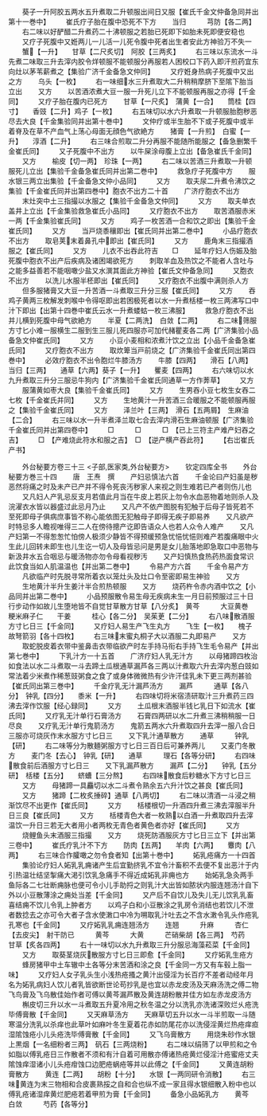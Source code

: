 <!-- { "loadSidebar": true } -->
　　葵子一升阿胶五两水五升煮取二升顿服出间日又服【崔氏千金文仲备急同并出第十一巻中】
　　崔氏疗子胎在腹中恐死不下方
　　当归　　　芎防【各二两】
　　右二味以好酽醋二升煮药二十沸顿服之若胎已死即下如胎未死即便安稳也
　　又疗子死腹中又姙两儿一儿活一儿死令腹中死者出生者安此方神验万不失一
　　蟹【一升】　　甘草【二尺炙切】　阿胶【三两炙】
　　右三味以东流水一斗先煮二味取三升去滓内胶令烊顿服不能顿服分再服若人困校口下药入即汗煎药宜东向灶以茅苇薪煮之【集验广济千金备急文仲同】
　　又疗姙身热病子死腹中又出之方
　　乌头【一枚】
　　右一味细水三升煮取大二升稍稍摩脐下至隂下胎当立出
　　又方
　　以苦酒浓煮大豆一服一升死儿立下不能顿服再服之亦得【千金同】
　　又疗子胎在腹内已死方
　　甘草【一尺炙】　蒲黄【一合】　　筒桂【四寸】　　香豉【二升】鸡子【一枚】
　　右五味切以水六升煮取一升顿服胎胞秽恶尽去大良【千金集验同并出第十巻中】
　　文仲疗或半生胎不下或子死腹中或半着脊及在草不产血气上荡心母面无顔色气欲絶方
　　猪膏【一升煎】　白蜜【一升】　　淳酒【二升】
　　右三味合煎取二升分再服不能随所能服之【备急删繁千金崔氏同】
　　又子死腹中不出方
　　以牛屎涂母腹上立出【备急崔氏千金同】
　　又方
　　榆皮【切一两】　珍珠【一两】
　　右二味以苦酒三升煮取一升顿服死儿立出【集验千金备急崔氏同并出第二巻中】
　　救急疗子死腹中方
　　服水银三两立出集验【千金备急文仲小品同】
　　又方
　　取夫尿二升煮令沸饮之集验【千金崔氏同并出第四巻中】胞衣不出方二十首
　　广济疗胞衣不出方
　　末灶突中土三指撮以水服之【集验千金备急文仲同】
　　又方
　　取夫单衣盖井上立出【千金集验救急崔氏小品同】
　　又疗胞衣不出方
　　取苦酒服赤米一两【千金集验崔氏同】
　　又方
　　鸡子一枚苦酒一合和饮之即出【集验千金崔氏同】
　　又方
　　当戸烧黍穰即出【崔氏同并出第二巻中】
　　小品疗胞衣不出方
　　取皂荚末着鼻孔中即出【崔氏同】
　　又方
　　鹿角末三指撮酒服之【崔氏同】
　　又方
　　儿衣不出吞此符吉　　□
　　延年疗妇人伤娠及胎死腹中胞衣不出产后疾病及诸困竭欲死方
　　刺取羊血及热饮之不能者人含吐与之能多益善若不能咽噉少盐又水潠其面此方神验【崔氏文仲备急同】
　　又胞衣不出方
　　以洗儿水服半柸即出【崔氏同】
　　又疗胞衣不出腹中满则杀人方
　　但多服猪膏又大豆一升苦酒一斗煮取三升分三服【崔氏同】
　　又方
　　吞鸡子黄两三枚解发刺喉中令得呕即出若困极死者以水一升煮栝楼一枚三两沸写口中汁下即出【出第十四巻中崔氏云水一升煮蝼蛄一枚三沸服】
　　救急疗胞衣不出并儿横到死腹中母气欲絶方
　　半夏【二两洗】　白敛【二两】
　　右二味筛服方寸匕小难一服横生二服到生三服儿死四服亦可加代赭瞿麦各二两【广济集验小品备急文仲崔氏同】
　　又方
　　小豆小麦相和浓煮汁饮之立出【小品千金备急崔氏同】
　　又疗胞衣不出方
　　取炊箄当戸前烧之【广济集验千金崔氏同出第四巻中】
　　必效疗胞衣不出令胞烂牛膝汤方
　　牛膝【四两】　　滑石【八两】　　当归【三两】　　通草【六两】葵子【一升】　　矍麦【四两】
　　右六味切以水九升煮取三升分三服忌牛狗内【广济集验千金崔氏同通草一方作莾草】
　　又方
　　服蒲黄如枣大良【集验千金崔氏同】
　　又方
　　生男吞小豆七枚生女吞二七枚【千金崔氏并同】
　　又方
　　生地黄汁一升苦酒三合暖服之不能顿服再服之【集验千金崔氏同】
　　又方
　　泽兰叶【三两】　滑石【五两屑】　生麻油【二合】
　　右三味以水一升半煮泽兰取七合去滓内滑石生麻油顿服【广济集验千金崔氏同并出第四卷中】
　　□　　　□　　　□　【已上三符主产难产妇吞之吉】
　　□　【产难烧此符水和服之吉】　□　【逆产横产吞此符】
　　【右岀崔氏产书】


　　外台秘要方卷三十三
<子部,医家类,外台秘要方>
　　钦定四库全书
　　外台秘要方巻三十四
　　唐　王焘　撰
　　产妇忌慎法六首
　　千金论曰产妇虽是秽恶然将痛之时及未产已产并不得令死丧汚秽家人来视之则生难若已产者则伤儿也
　　又凡妇人产乳忌反支月若值此月当在牛皮上若灰上勿令水血恶物着地则杀人及浣濯衣水皆以器盛过此忌月乃止
　　又凡产不依产图脱有犯触于后母子皆死若不至死即母子俱病庶事皆不称心能依图无犯触母子即得无疾子即易养
　　又凡欲产时特忌多人瞻视唯得三二人在傍待摠产讫即告语众人也若人众令人难产
　　又凡产妇第一不得怱怱忙怕傍人极须少静皆不得预缓预急忧悒忧悒则难产若腹痛眼中火生此儿回转未即生也儿生讫一切人及母皆忌问是男是女儿胎落地即急取口中恶物与新汲井水五合咽忌与暖汤物亦勿令母看视秽汚
　　又产妇慎热食热药热面食常识此饮食当如人肌温温也【并出第二巻中】
　　令易产方六首
　　千金令易产方
　　凡欲临产时先脱寻常所着衣以笼灶头及灶口令至密即易生神验
　　又方
　　生地黄汁半升生姜汁半合煎热顿服
　　又方
　　烧药杵令赤内酒中饮之【小品同并出第二巻中】
　　小品预服散令易生母无疾病未生一月日前预服过三十日行步动作如故儿生堕地皆不自觉甘草散方甘草【八分炙】　黄芩　　　大豆黄巻　粳米麻子仁　　干姜　　　桂心【各二分】　吴茱茰【二分】
　　右八味散酒服方寸匕日三【千金同】
　　又疗妇人易生产飞生丸方
　　飞生【一枚】　　槐子　　　故弩箭羽【各十四枚】
　　右三味末蜜丸桐子大以酒服二丸即易产
　　又方
　　取蛇脱皮着衣带中鉴鼻击衣带临欲产时左手持马衔右手持飞生毛令易产【并出第七巻中】
　　下乳汁方一十五首
　　广济疗妇人乳无汁方
　　以母猪蹄四枚治如食法以水二斗煮取一斗去蹄土瓜根通草漏芦各三两以汁煮取六升去滓内葱白豉如常法着少米煮作稀葱豉粥食之食了或身体微微热有少许汗佳乳未下更三两剂甚验【崔氏同出第三巻中】
　　千金疗乳无汁漏芦汤方
　　漏芦　　　通草【各八分】　钟乳【四分】　　黍米【一升】
　　右四味切将米宿渍研取汁三升煮药三四沸去滓作饮服【经心録同】
　　又方
　　土瓜根末酒服半钱匕乳日下如流水【崔氏同】
　　又疗乳无汁单行石膏汤方
　　石膏四两研以水二升煮三沸稍稍服一日尽良
　　又疗乳无汁单行鬼箭汤方
　　鬼箭五两水六升煮取四升去滓一服八合日三服亦可烧灰作末水服方寸匕日三
　　又下乳汁通草散方
　　通草　　　钟乳【研】
　　右二味等分为散麺粥服方寸匕日三百日后可兼养两儿
　　又麦门冬散方
　　麦门冬【去心】　钟乳【研】　　通草　　　理石【各等分研】
　　右四味散食前后酒服方寸匕日三
　　又下乳漏芦散方
　　漏芦【二分】　　钟乳【五分研】　栝楼【五分】　　蛴螬【三分熬】
　　右四味散食后粆糖水下方寸匕日三
　　又方
　　母猪蹄一具麤切以水二斗煮令熟余五六升汁饮之甚良【崔氏同】
　　又方
　　猪蹄【二枚炙捶碎】通草【八两切】
　　右二味以清酒一斗浸之稍渐饮尽不出更作【崔氏同】
　　又方
　　栝楼根切一升酒四升煮三沸去滓服半升日三良【崔氏同】
　　又方
　　栝楼青色大者一枚熟以白酒一升煮取四升去滓温饮一升日三若无大者用小者两枚无青色者黄色者亦好【崔氏同】
　　又方
　　烧鲤鱼头末酒服三指撮
　　又方
　　烧死防酒服灰方寸匕日三立下【并出第三卷中】
　　崔氏疗乳汁不下方
　　防肉【五两】　　羊肉【六两】　　麞肉【八两】
　　右三味合作臛噉之勿令食者知【出第十巻中】
　　妬乳疮痛方一十四首
　　集验论疗妇人妬乳乳痈诸产生后宜勤挤乳不宜令汁畜积不去便不复出恶汁于内引热温壮结坚掣痛大渇引饮乳急痛手不得近成妬乳非痈也方
　　始妬乳急灸两手鱼际各二七壮断痈脉也便可令小儿手助捋之则乳汁大出皆如脓状内服连翘汤汁自下外以小豆散薄涂之痈处当差【千金同】
　　又产后不自饮儿及失儿无儿饮乳乳畜喜结痈不饮儿令乳上肿者方
　　以鸡子白和小豆散涂之乳房令消结也若饮儿不泄者数捻去之亦可令大者子含水使潄口中冷为嗍取乳汁吐去之不含水潄令乳头作疮乳孔寒也【千金同】
　　又疗妬乳乳痈连翘汤方
　　连翘　　　升麻　　　杏仁【去皮尖】　射干防已　　　黄芩　　　大黄　　　芒硝柴胡【各三两】　芍药　　　甘草【炙各四两】
　　右十一味切以水九升煮取三升分服忌海藻菘菜【千金同】
　　又方
　　取葵茎烧灰散服方寸匕日三即愈【千金同】
　　又疗妬乳生疮方
　　蜂房猪甲中土车辙中土各等分末苦酒和涂之良【千金同一方又有车毂上脂一味】
　　又疗妇人女子乳头生小浅热疮搔之黄汁出侵淫为长百疗不差者动经年月名为妬乳病妇人饮儿者乳皆欲断世论苟抄乳是也宜以赤龙皮汤及天麻汤洗之傅二物飞鸟膏及飞乌散佳始作者可傅以黄芩漏芦散及黄连胡粉散并佳方如左赤龙皮汤方
　　槲皮切三升以水一斗煮取五升夏冷用之秋冬温之分以洗乳亦洗诸深败烂乆疮洗毕傅膏散【千金同】
　　又天麻草汤方
　　天麻草切五升以水一斗半煎取一斗随寒温分洗乳以杀痒也此草叶如麻叶冬生夏着花赤如防尾花亦以洗侵淫黄烂热疮痒疸湿隂蚀疮小儿头疮洗毕傅膏散【千金同】
　　又飞乌膏散方
　　用烧朱砂作水银上黒烟【一名细粉者三两】　矾石【三两烧粉】
　　右二味以绢筛了以甲煎和之令如脂以傅乳疮日三作散者不须和有汁自着可用散亦傅诸热疮黄烂侵淫汁疮蜜疮丈夫隂蚀痒湿诸小儿头疮疳蚀口边肥疮蜗疮等并以此傅之【千金同】
　　又黄连胡粉膏散方
　　黄连【二两】　　胡粉【十分】　　水银【一两同研令消散】
　　右三味黄连为末三物相和合皮裹熟挼之自和合也纵不成一家且得水银细散入粉中也以傅乳疮诸湿痒黄烂肥疮若着甲煎为膏【千金同】
　　备急小品妬乳方
　　黄芩　　　白敛　　　芍药【各等分】
